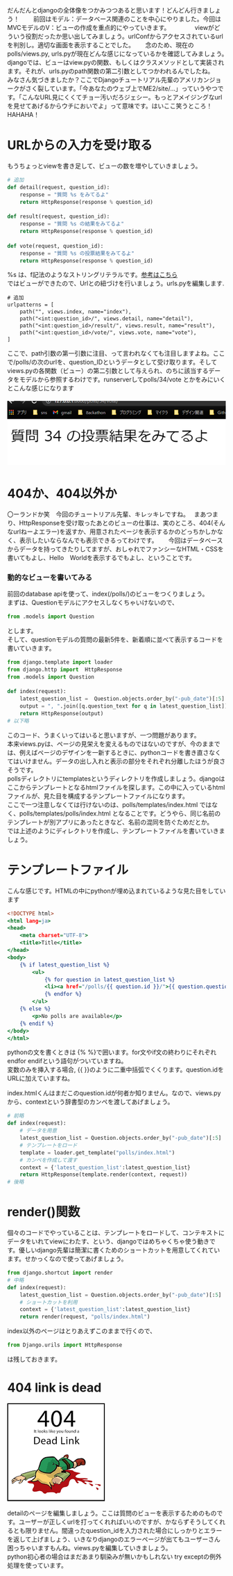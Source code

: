 だんだんとdjangoの全体像をつかみつつあると思います！どんどん行きましょう！　　
前回はモデル：データベース関連のことを中心にやりました。今回はMVCモデルのV：ビューの作成を重点的にやっていきます。　　
　　
viewがどういう役割だったか思い出してみましょう。urlConfからアクセスされているurlを判別し。適切な画面を表示することでした。　　
念のため、現在のpolls/views.py, urls.pyが現在どんな感じになっているかを確認してみましょう。　　
　　
djangoでは、ビューはview.pyの関数、もしくはクラスメソッドとして実装されます。それが、urls.pyのpath関数の第二引数としてつかわれるんでしたね。　　
　　
みなさん気づきましたか？ここでDjangoチュートリアル先輩のアメリカンジョークがさく裂しています。「今あなたのウェブ上でME2/site/...」っていうやつです。「こんなURL見にくくてチョー汚いだろジェシー。もっとアメイジングなurlを見せてあげるからウチにおいでよ」って意味です。はいここ笑うところ！HAHAHA！　　
　　
# URLからの入力を受け取る  
もうちょっとviewを書き足して、ビューの数を増やしていきましょう。　　
```python:views.py
# 追加
def detail(request, question_id):
    response = "質問 %s をみてるよ"
    return HttpResponse(response % question_id)

def result(request, question_id):
    response = "質問 %s の結果をみてるよ"
    return HttpResponse(response % question_id)

def vote(request, question_id):
    response = "質問 %s の投票結果をみてるよ"
    return HttpResponse(response % question_id)


```
%s は、f記法のようなストリングリテラルです。[参考はこちら](https://coroconlab.com/percent_operator/)  
ではビューができたので、Urlとの紐づけを行いましょう。urls.pyを編集します.  
```pythpn
# 追加
urlpatterns = [
    path("", views.index, name="index"),
    path("<int:question_id>/", views.detail, name="detail"),
    path("<int:question_id>/result/", views.result, name="result"),
    path("<int:question_id>/vote/", views.vote, name="vote"),
]
```
ここで、path引数の第一引数に注目、って言われなくても注目しますよね。ここで/polls/の次のurlを、question_IDというデータとして受け取ります。そしてviews.pyの各関数（ビュー）の第二引数として与えられ、のちに該当するデータをモデルから参照するわけです。runserverしてpolls/34/vote とかをみにいくとこんな感じになります  
　![img.png](images%2Fimg.png)
　　
# 404か、404以外か　　
〇ーランドか笑　今回のチュートリアル先輩、キレッキレですね。　
まあつまり、HttpResponseを受け取ったあとのビューの仕事は、実のところ、404(そんなurlねーよエラー)を返すか、用意されたページを表示するかのどっちかしかなく、表示したいならなんでも表示できるってわけです。　　
今回はデータベースからデータを持ってきたりしてますが、おしゃれでファンシーなHTML・CSSを書いてもよし、Hello　Worldを表示するでもよし、ということです。  
### 動的なビューを書いてみる  
前回のdatabase apiを使って、index(/polls/)のビューをつくりましょう。  
まずは、Questionモデルにアクセスしなくちゃいけないので、  
```python
from .models import Question
```  
とします。  
そして、questionモデルの質問の最新5件を、新着順に並べて表示するコードを書いていきます。  
```python:polls/models.py
from django.template import loader
from django.http import  HttpResponse
from .models import Question

def index(request):
    latest_question_list =  Question.objects.order_by("-pub_date")[:5]
    output = ", ".join([q.question_text for q in latest_question_list])
    return HttpResponse(output)  
# 以下略
```  
このコード、うまくいってはいると思いますが、一つ問題があります。  
本来views.pyは、ページの見栄えを変えるものではないのですが、今のままでは、例えばページのデザインを一新するときに、pythonコードを書き直さなくてはいけません。データの出し入れと表示の部分をそれぞれ分離したほうが良さそうです。  
pollsディレクトリにtemplatesというディレクトリを作成しましょう。djangoはここからテンプレートとなるhtmlファイルを探します。この中に入っているhtmlファイルが、見た目を構成するテンプレートファイルになります。    
ここで一つ注意しなくては行けないのは、polls/templates/index.html ではなく、polls/templates/polls/index.html  となることです。どうやら、同じ名前のテンプレートが別アプリにあったときなど、名前の混同を防ぐためだとか。  
では上述のようにディレクトリを作成し、テンプレートファイルを書いていきましょう。  
# テンプレートファイル  
こんな感じです。HTMLの中にpythonが埋め込まれているような見た目をしています
```html:polls/templates/polls/index.html
<!DOCTYPE html>
<html lang=ja>
<head>
    <meta charset="UTF-8">
    <title>Title</title>
</head>
<body>
    {% if latest_question_list %}
        <ul>
            {% for question in latest_question_list %}
            <li><a href="/polls/{{ question.id }}/">{{ question.question_text }}</a></li>
            {% endfor %}
        </ul>
    {% else %}
        <p>No polls are available</p>
    {% endif %} 
</body>
</html>
```   
pythonの文を書くときは {% %}で囲います。for文やif文の終わりにそれぞれendfor endifという語句がついていますね。  
変数のみを挿入する場合, {{ }}のように二重中括弧でくくります。question.idをURLに加えていますね。  
  
index.htmlくんはまだこのquestion.idが何者か知りません。なので、views.pyから、contextという辞書型のカンペを渡してあげましょう。  
  
```python
# 前略
def index(request):
    # データを用意
    latest_question_list = Question.objects.order_by("-pub_date")[:5]
    # テンプレートをロード
    template = loader.get_template("polls/index.html")
    # カンペを作成して渡す
    context = {'latest_question_list':latest_question_list}
    return HttpResponse(template.render(context, request))
# 後略
```  
# render()関数  
個々のコードでやっていることは、テンプレートをロードして、コンテキストにデータをいれてviewにわたす、という、djangoではめちゃくちゃ使う動きです。優しいdjango先輩は簡潔に書くためのショートカットを用意してくれています。せかっくなので使ってあげましょう。  

```python
from django.shortcut import render
# 中略
def index(request):
    latest_question_list = Question.objects.order_by("-pub_date")[:5]
    # ショートカットを利用
    context = {'latest_question_list':latest_question_list}
    return render(request, "polls/index.html")
```  
index以外のページはとりあえずこのままで行くので、
```python
from Django.urils import HttpResponse
```
は残しておきます。  


# 404 link is dead  
![img_1.png](images%2Fimg_1.png)
  
detailのページを編集しましょう。ここは質問のビューを表示するためのものです。ユーザーが正しくurlを打ってくれればいいのですが、かならずそうしてくれるとも限りません。間違ったquestion_idを入力された場合にしっかりとエラーを返して上げましょう、いきなりdjangoのエラーページが出てもユーザーさん困っちゃいますもんね。views.pyを編集していきましょう。  
python初心者の場合はまだあまり馴染みが無いかもしれない try exceptの例外処理を使っています。
```python:polls/views.py

```